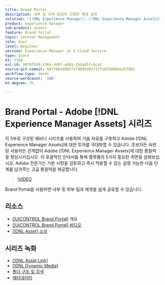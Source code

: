 ```yaml
---
title: Brand Portal
description: 내부 및 외부 팀과의 간편한 에셋 공유
solution: "[!DNL Experience Manager], [!DNL Experience Manager Assets]"
product: experience manager
sub-product: assets
feature: Brand Portal
topic: Content Management
role: User
level: Beginner
version: Experience Manager as a Cloud Service
type: Event
kt: 7340
exl-id: 9070f559-b364-4d8f-a60a-1bda65fc4ca1
source-git-commit: 88778b44085fa79695d92f37f167b000be357965
workflow-type: tm+mt
source-wordcount: '108'
ht-degree: 3%

---
```


# Brand Portal - Adobe [!DNL Experience Manager Assets] 시리즈

이 5부로 구성된 웨비나 시리즈를 사용하여 기술 자료를 구축하고 Adobe [!DNL Experience Manager Assets]에 대한 투자를 극대화할 수 있습니다. 초보자든 숙련된 사용자든 관계없이 Adobe [!DNL Experience Manager Assets]에 대한 통찰력을 향상시키십시오. 이 포괄적인 안내서를 통해 플랫폼의 5가지 중요한 측면을 살펴보십시오. Adobe 전문가는 기본 사항을 검토하고 즉시 적용할 수 있는 실행 가능한 다음 단계를 남겨주는 고급 통찰력을 제공합니다.

>[!VIDEO](https://video.tv.adobe.com/v/332133/?quality=12&learn=on&hidetitle=true)

Brand Portal을 사용하면 내부 및 외부 팀과 에셋을 쉽게 공유할 수 있습니다.

## 리소스

* [[!UICONTROL Brand Portal]](https://experienceleague.adobe.com/en/docs/experience-manager-brand-portal/using/introduction/brand-portal) 개요
* [[!UICONTROL Brand Portal] 비디오](https://experienceleague.adobe.com/en/docs/experience-manager-learn/assets/sharing/brand-portal/brand-portal)
* [[!DNL Asset] 소싱](https://experienceleague.adobe.com/en/docs/experience-manager-brand-portal/using/asset-sourcing-in-brand-portal/brand-portal-asset-sourcing)

## 시리즈 녹화

* [[!DNL Asset Link]](asset-link.md)
* [[!DNL Dynamic Media]](dynamic-media.md)
* [폴더 구조 및 검색](folder-structure-search.md)
* [메타데이터](metadata.md)
